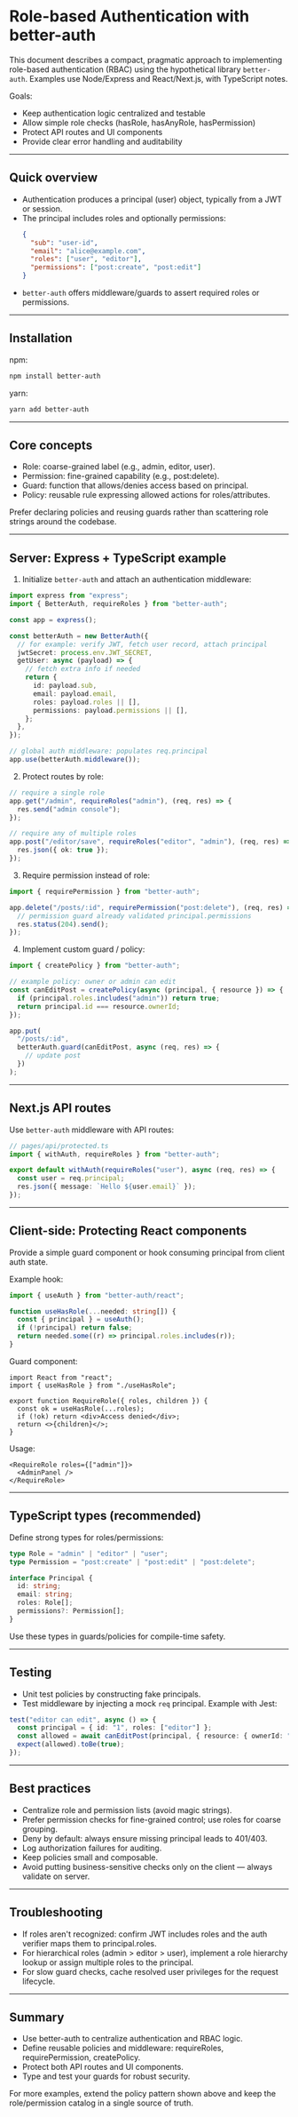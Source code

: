 # Role-based Authentication with better-auth

This document describes a compact, pragmatic approach to implementing role-based authentication (RBAC) using the hypothetical library `better-auth`. Examples use Node/Express and React/Next.js, with TypeScript notes.

Goals:

- Keep authentication logic centralized and testable
- Allow simple role checks (hasRole, hasAnyRole, hasPermission)
- Protect API routes and UI components
- Provide clear error handling and auditability

---

## Quick overview

- Authentication produces a principal (user) object, typically from a JWT or session.
- The principal includes roles and optionally permissions:
  ```json
  {
    "sub": "user-id",
    "email": "alice@example.com",
    "roles": ["user", "editor"],
    "permissions": ["post:create", "post:edit"]
  }
  ```
- `better-auth` offers middleware/guards to assert required roles or permissions.

---

## Installation

npm:

```bash
npm install better-auth
```

yarn:

```bash
yarn add better-auth
```

---

## Core concepts

- Role: coarse-grained label (e.g., admin, editor, user).
- Permission: fine-grained capability (e.g., post:delete).
- Guard: function that allows/denies access based on principal.
- Policy: reusable rule expressing allowed actions for roles/attributes.

Prefer declaring policies and reusing guards rather than scattering role strings around the codebase.

---

## Server: Express + TypeScript example

1. Initialize `better-auth` and attach an authentication middleware:

```ts
import express from "express";
import { BetterAuth, requireRoles } from "better-auth";

const app = express();

const betterAuth = new BetterAuth({
  // for example: verify JWT, fetch user record, attach principal
  jwtSecret: process.env.JWT_SECRET,
  getUser: async (payload) => {
    // fetch extra info if needed
    return {
      id: payload.sub,
      email: payload.email,
      roles: payload.roles || [],
      permissions: payload.permissions || [],
    };
  },
});

// global auth middleware: populates req.principal
app.use(betterAuth.middleware());
```

2. Protect routes by role:

```ts
// require a single role
app.get("/admin", requireRoles("admin"), (req, res) => {
  res.send("admin console");
});

// require any of multiple roles
app.post("/editor/save", requireRoles("editor", "admin"), (req, res) => {
  res.json({ ok: true });
});
```

3. Require permission instead of role:

```ts
import { requirePermission } from "better-auth";

app.delete("/posts/:id", requirePermission("post:delete"), (req, res) => {
  // permission guard already validated principal.permissions
  res.status(204).send();
});
```

4. Implement custom guard / policy:

```ts
import { createPolicy } from "better-auth";

// example policy: owner or admin can edit
const canEditPost = createPolicy(async (principal, { resource }) => {
  if (principal.roles.includes("admin")) return true;
  return principal.id === resource.ownerId;
});

app.put(
  "/posts/:id",
  betterAuth.guard(canEditPost, async (req, res) => {
    // update post
  })
);
```

---

## Next.js API routes

Use `better-auth` middleware with API routes:

```ts
// pages/api/protected.ts
import { withAuth, requireRoles } from "better-auth";

export default withAuth(requireRoles("user"), async (req, res) => {
  const user = req.principal;
  res.json({ message: `Hello ${user.email}` });
});
```

---

## Client-side: Protecting React components

Provide a simple guard component or hook consuming principal from client auth state.

Example hook:

```ts
import { useAuth } from "better-auth/react";

function useHasRole(...needed: string[]) {
  const { principal } = useAuth();
  if (!principal) return false;
  return needed.some((r) => principal.roles.includes(r));
}
```

Guard component:

```tsx
import React from "react";
import { useHasRole } from "./useHasRole";

export function RequireRole({ roles, children }) {
  const ok = useHasRole(...roles);
  if (!ok) return <div>Access denied</div>;
  return <>{children}</>;
}
```

Usage:

```tsx
<RequireRole roles={["admin"]}>
  <AdminPanel />
</RequireRole>
```

---

## TypeScript types (recommended)

Define strong types for roles/permissions:

```ts
type Role = "admin" | "editor" | "user";
type Permission = "post:create" | "post:edit" | "post:delete";

interface Principal {
  id: string;
  email: string;
  roles: Role[];
  permissions?: Permission[];
}
```

Use these types in guards/policies for compile-time safety.

---

## Testing

- Unit test policies by constructing fake principals.
- Test middleware by injecting a mock `req` principal.
  Example with Jest:

```ts
test("editor can edit", async () => {
  const principal = { id: "1", roles: ["editor"] };
  const allowed = await canEditPost(principal, { resource: { ownerId: "2" } });
  expect(allowed).toBe(true);
});
```

---

## Best practices

- Centralize role and permission lists (avoid magic strings).
- Prefer permission checks for fine-grained control; use roles for coarse grouping.
- Deny by default: always ensure missing principal leads to 401/403.
- Log authorization failures for auditing.
- Keep policies small and composable.
- Avoid putting business-sensitive checks only on the client — always validate on server.

---

## Troubleshooting

- If roles aren't recognized: confirm JWT includes roles and the auth verifier maps them to principal.roles.
- For hierarchical roles (admin > editor > user), implement a role hierarchy lookup or assign multiple roles to the principal.
- For slow guard checks, cache resolved user privileges for the request lifecycle.

---

## Summary

- Use better-auth to centralize authentication and RBAC logic.
- Define reusable policies and middleware: requireRoles, requirePermission, createPolicy.
- Protect both API routes and UI components.
- Type and test your guards for robust security.

For more examples, extend the policy pattern shown above and keep the role/permission catalog in a single source of truth.
